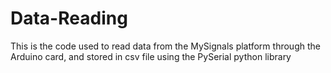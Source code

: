 # Data-Reading
This is the code used to read data from the MySignals platform through the Arduino card, and stored in csv file using the PySerial python library
